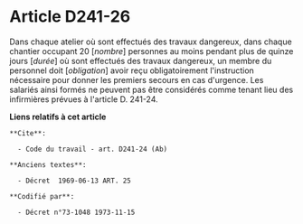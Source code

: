 # Article D241-26

Dans chaque atelier où sont effectués des travaux dangereux, dans chaque chantier occupant 20 [*nombre*] personnes au moins
pendant plus de quinze jours [*durée*] où sont effectués des travaux dangereux, un membre du personnel doit [*obligation*]
avoir reçu obligatoirement l'instruction nécessaire pour donner les premiers secours en cas d'urgence. Les salariés ainsi
formés ne peuvent pas être considérés comme tenant lieu des infirmières prévues à l'article D. 241-24.

**Liens relatifs à cet article**

	**Cite**:

	  - Code du travail - art. D241-24 (Ab)

	**Anciens textes**:

	  - Décret  1969-06-13 ART. 25

	**Codifié par**:

	  - Décret n°73-1048 1973-11-15

